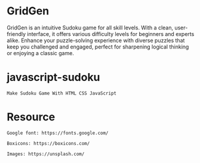 # GridGen
GridGen is an intuitive Sudoku game for all skill levels. With a clean, user-friendly interface, it offers various difficulty levels for beginners and experts alike. Enhance your puzzle-solving experience with diverse puzzles that keep you challenged and engaged, perfect for sharpening logical thinking or enjoying a classic game. 

# javascript-sudoku
    Make Sudoku Game With HTML CSS JavaScript

# Resource

    Google font: https://fonts.google.com/

    Boxicons: https://boxicons.com/

    Images: https://unsplash.com/

